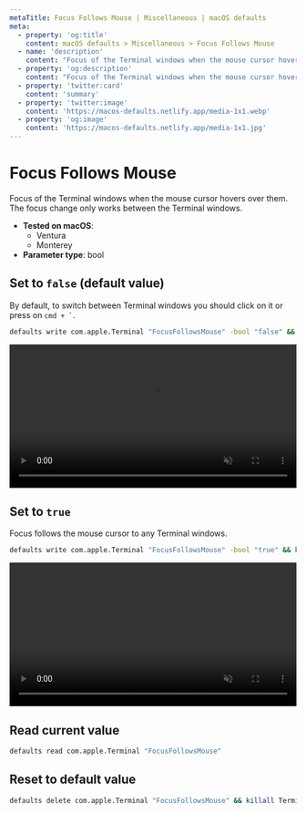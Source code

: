 ```yaml
---
metaTitle: Focus Follows Mouse | Miscellaneous | macOS defaults
meta:
  - property: 'og:title'
    content: macOS defaults > Miscellaneous > Focus Follows Mouse
  - name: 'description'
    content: "Focus of the Terminal windows when the mouse cursor hovers over them.\nThe focus change only works between the Terminal windows.\n"
  - property: 'og:description'
    content: "Focus of the Terminal windows when the mouse cursor hovers over them.\nThe focus change only works between the Terminal windows.\n"
  - property: 'twitter:card'
    content: 'summary'
  - property: 'twitter:image'
    content: 'https://macos-defaults.netlify.app/media-1x1.webp'
  - property: 'og:image'
    content: 'https://macos-defaults.netlify.app/media-1x1.jpg'
---
```


# Focus Follows Mouse

Focus of the Terminal windows when the mouse cursor hovers over them.
The focus change only works between the Terminal windows.

<!-- break lists -->

- **Tested on macOS**:
  - Ventura
  - Monterey
- **Parameter type**: bool

## Set to `false` (default value)

By default, to switch between Terminal windows you should click on it or press on <code>cmd + `</code>.

```bash
defaults write com.apple.Terminal "FocusFollowsMouse" -bool "false" && killall Terminal
```

<video autoplay loop muted playsinline width="739" height="416" style="max-width: 100%; height: auto">
  <source src="./images/FocusFollowsMouse/false.mp4" type="video/mp4">
  Example output with value set to false
</video>

## Set to `true`

Focus follows the mouse cursor to any Terminal windows.

```bash
defaults write com.apple.Terminal "FocusFollowsMouse" -bool "true" && killall Terminal
```

<video autoplay loop muted playsinline width="739" height="416" style="max-width: 100%; height: auto">
  <source src="./images/FocusFollowsMouse/true.mp4" type="video/mp4">
  Example output with value set to true
</video>

## Read current value

```bash
defaults read com.apple.Terminal "FocusFollowsMouse"
```

## Reset to default value

```bash
defaults delete com.apple.Terminal "FocusFollowsMouse" && killall Terminal
```

